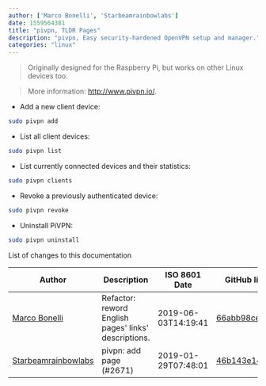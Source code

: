 ```yaml
---
author: ['Marco Bonelli', 'Starbeamrainbowlabs']
date: 1559564381
title: "pivpn, TLDR Pages"
description: "pivpn, Easy security-hardened OpenVPN setup and manager."
categories: "linux"
---
```

> Originally designed for the Raspberry Pi, but works on other Linux devices too.

> More information: <http://www.pivpn.io/>.

- Add a new client device:

```bash
sudo pivpn add
```

- List all client devices:

```bash
sudo pivpn list
```

- List currently connected devices and their statistics:

```bash
sudo pivpn clients
```

- Revoke a previously authenticated device:

```bash
sudo pivpn revoke
```

- Uninstall PiVPN:

```bash
sudo pivpn uninstall
```
List of changes to this documentation


Author | Description | ISO 8601 Date | GitHub link
------|-----|-----|-----
[Marco Bonelli](mailto:marco@mebeim.net) | Refactor: reword English pages' links' descriptions. | 2019-06-03T14:19:41 | [66abb98ce935](https://github.com/tldr-pages/tldr/commit/66abb98ce935c0f4516bf30c4d6da72180d5a3ab)
[Starbeamrainbowlabs](mailto:sbrl@starbeamrainbowlabs.com) | pivpn: add page (#2671) | 2019-01-29T07:48:01 | [46b143e14e99](https://github.com/tldr-pages/tldr/commit/46b143e14e990ce7e1b060e9124596d7113a85ac)

